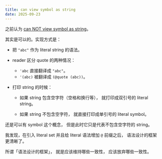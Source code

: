 ```yaml
---
title: can view symbol as string
date: 2025-09-23
---
```


之前认为
[can NOT view symbol as string](2025-07-31-can-not-view-symbol-as-string.md)。

其实是可以的。实现方式是：

- 把 `"abc"` 作为 literal string 的语法。

- reader 区分 quote 的两种情况：

  - `'abc` 直接翻译成 `"abc"`。
  - `'(abc)` 被翻译成 `(@quote (abc))`。

- 打印 string 的时候：

  - 如果 string 包含空字符（空格和换行等），
    就打印成双引号的 literal string。

  - 如果 string 不包含空字符，
    就直接打印成单引号的 literal symbol。

还是可以有 symbol 这个概念，
但是此时它只是代表不包含空字符的 string。

我发现，在引入 literal set
并且给 literal 语法增加 `@` 前缀之后，
语法设计的框架更清晰了。

所谓「语法设计的框架」，
就是应该维持哪些一致性，
应该放弃哪些一致性。
